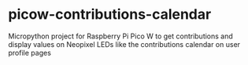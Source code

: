# picow-contributions-calendar
Micropython project for Raspberry Pi Pico W to get contributions and display values on Neopixel LEDs like the contributions calendar on user profile pages
